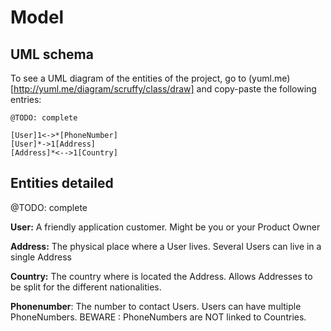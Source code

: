 Model
=====

UML schema
----------

To see a UML diagram of the entities of the project, go to (yuml.me)[http://yuml.me/diagram/scruffy/class/draw] and copy-paste the following entries:
```
@TODO: complete

[User]1<->*[PhoneNumber]
[User]*->1[Address]
[Address]*<-->1[Country]
```

Entities detailed
-----------------

@TODO: complete

**User:** A friendly application customer. Might be you or your Product Owner

**Address:** The physical place where a User lives. Several Users can live in a single Address

**Country:** The country where is located the Address. Allows Addresses to be split for the different nationalities.

**Phonenumber**: The number to contact Users. Users can have multiple PhoneNumbers. BEWARE : PhoneNumbers are NOT linked
to Countries.

